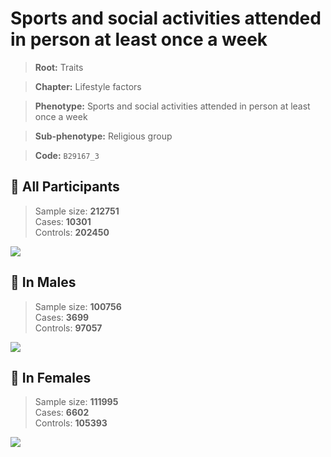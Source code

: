 # Sports and social activities attended in person at least once a week
> **Root:** Traits  

> **Chapter:** Lifestyle factors  

> **Phenotype:** Sports and social activities attended in person at least once a week  

> **Sub-phenotype:** Religious group  

> **Code:** `B29167_3`

## 🧪 All Participants  
> Sample size: **212751**  
> Cases: **10301**  
> Controls: **202450**
<img src="/Traits/Figures/ALL/B29167_3.png"/>
<CsvTable src="/Traits_Data/ALL/LG_B29167_3.csv" label="🔍 View full results" />

## 👨 In Males  
> Sample size: **100756**  
> Cases: **3699**  
> Controls: **97057**
<img src="/Traits/Figures/Male/B29167_3.png"/>
<CsvTable src="/Traits_Data/Male/LG_B29167_3.csv" label="🔍 View full results" />

## 👩 In Females  
> Sample size: **111995**  
> Cases: **6602**  
> Controls: **105393**
<img src="/Traits/Figures/Female/B29167_3.png"/>
<CsvTable src="/Traits_Data/Female/LG_B29167_3.csv" label="🔍 View full results" />
